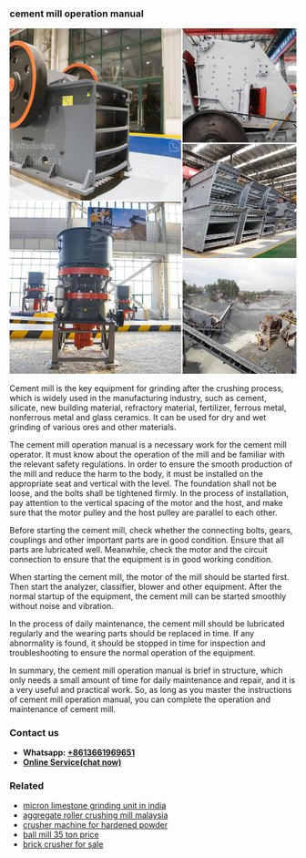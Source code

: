 <h3>cement mill operation manual</h3><img src='1708309261.jpg' alt=''><p>Cement mill is the key equipment for grinding after the crushing process, which is widely used in the manufacturing industry, such as cement, silicate, new building material, refractory material, fertilizer, ferrous metal, nonferrous metal and glass ceramics. It can be used for dry and wet grinding of various ores and other materials.</p><p>The cement mill operation manual is a necessary work for the cement mill operator. It must know about the operation of the mill and be familiar with the relevant safety regulations. In order to ensure the smooth production of the mill and reduce the harm to the body, it must be installed on the appropriate seat and vertical with the level. The foundation shall not be loose, and the bolts shall be tightened firmly. In the process of installation, pay attention to the vertical spacing of the motor and the host, and make sure that the motor pulley and the host pulley are parallel to each other.</p><p>Before starting the cement mill, check whether the connecting bolts, gears, couplings and other important parts are in good condition. Ensure that all parts are lubricated well. Meanwhile, check the motor and the circuit connection to ensure that the equipment is in good working condition.</p><p>When starting the cement mill, the motor of the mill should be started first. Then start the analyzer, classifier, blower and other equipment. After the normal startup of the equipment, the cement mill can be started smoothly without noise and vibration.</p><p>In the process of daily maintenance, the cement mill should be lubricated regularly and the wearing parts should be replaced in time. If any abnormality is found, it should be stopped in time for inspection and troubleshooting to ensure the normal operation of the equipment.</p><p>In summary, the cement mill operation manual is brief in structure, which only needs a small amount of time for daily maintenance and repair, and it is a very useful and practical work. So, as long as you master the instructions of cement mill operation manual, you can complete the operation and maintenance of cement mill.</p><h3>Contact us</h3><ul><li><strong>Whatsapp:&nbsp;<a href="https://wa.me/8613661969651">+8613661969651</a></strong></li><li><a href="https://swt.shibang-china.com/?git&amp;zhl&amp;cement mill operation manual"><strong>Online Service(chat now)</strong></a></li></ul><h3>Related</h3><ul><li><a href='micron limestone grinding unit in india.md'>micron limestone grinding unit in india</a></li><li><a href='aggregate roller crushing mill malaysia.md'>aggregate roller crushing mill malaysia</a></li><li><a href='crusher machine for hardened powder.md'>crusher machine for hardened powder</a></li><li><a href='ball mill 35 ton price.md'>ball mill 35 ton price</a></li><li><a href='brick crusher for sale.md'>brick crusher for sale</a></li></ul>